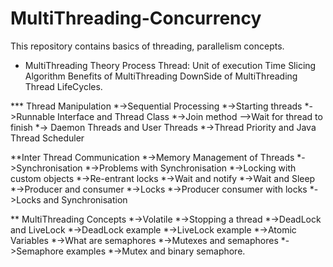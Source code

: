 # MultiThreading-Concurrency
This repository contains basics of threading, parallelism concepts.


* MultiThreading Theory
Process
Thread: Unit of execution
Time Slicing Algorithm
Benefits of MultiThreading
DownSide of MultiThreading
Thread LifeCycles.



*** Thread Manipulation
*->Sequential Processing
*->Starting threads
*->Runnable Interface and Thread Class
*->Join method -->Wait for thread to finish
*-> Daemon Threads and User Threads
*->Thread Priority and Java Thread Scheduler


**Inter Thread Communication
*->Memory Management of Threads
*->Synchronisation
*->Problems with Synchronisation
*->Locking with custom objects
*->Re-entrant locks
*->Wait and notify
*->Wait and Sleep
*->Producer and consumer
*->Locks
*->Producer consumer with locks
*->Locks and Synchronisation



** MultiThreading Concepts
*->Volatile
*->Stopping a thread
*->DeadLock and LiveLock
*->DeadLock example
*->LiveLock example
*->Atomic Variables
*->What are semaphores
*->Mutexes and semaphores
*->Semaphore examples
*->Mutex and binary semaphore.



